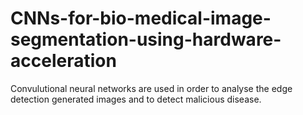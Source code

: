# CNNs-for-bio-medical-image-segmentation-using-hardware-acceleration
Convulutional neural networks are used in order to analyse the edge detection generated images and to detect malicious disease.
